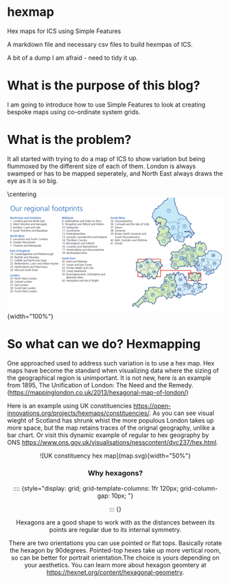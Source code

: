# hexmap
Hex maps for ICS using Simple Features

A markdown file and necessary csv files to build hexmpas of ICS. 

A bit of a dump I am afraid  - need to tidy it up.

# What is the purpose of this blog? 

I am going to introduce how to use Simple Features to look at creating bespoke maps using co-ordinate system grids. 


# What is the problem? 

It all started with trying to do a map of ICS to show variation but being flummoxed by the different size of each of them. London is always swamped or has to be mapped seperately, and North East always draws the eye as it is so big.

\centering
![ICS regional map](3039386_regions_980766.png){width="100%"}

# So what can we do?  Hexmapping

One approached used to address such variation is to use a hex map. Hex maps have become the standard when visualizing data where the sizing of the geographical region is unimportant. It is not new, here is an example from 1895, The Unification of London: The Need and the Remedy. (https://mappinglondon.co.uk/2013/hexagonal-map-of-london/)

Here is an example using UK constituencies <https://open-innovations.org/projects/hexmaps/constituencies/>.  As you can see visual wieght of Scotland has shrunk whist the more populous London takes up more space, but the map retains traces of the orignal geography, unlike a bar chart. Or visit this dynamic example of regular to hex geography by ONS https://www.ons.gov.uk/visualisations/nesscontent/dvc237/hex.html.

<div style="text-align: center;">
![UK constituency hex map](map.svg){width="50%"}
  
  ### Why hexagons? 

:::: {style="display: grid; grid-template-columns: 1fr 120px; grid-column-gap: 10px; "}

::: {}

Hexagons are a good shape to work with as the distances between its points are regular due to its internal symmetry.

There are two orientations you can use pointed or flat tops. Basically rotate the hexagon by 90degrees. Pointed-top hexes take up more vertical room, so can be better for portrait orientation.The choice is yours depending on your aesthetics. You can learn more about hexagon geomtery at https://hexnet.org/content/hexagonal-geometry.
